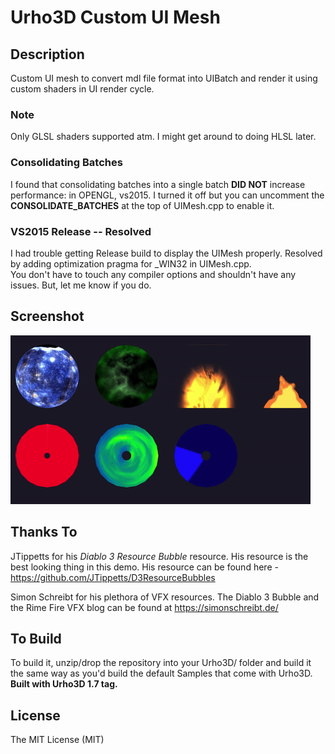 # Urho3D Custom UI Mesh

Description
-----
Custom UI mesh to convert mdl file format into UIBatch and render it using custom shaders in UI render cycle.

### Note
Only GLSL shaders supported atm. I might get around to doing HLSL later.

### Consolidating Batches
I found that consolidating batches into a single batch **DID NOT** increase performance: in OPENGL, vs2015.
I turned it off but you can uncomment the **CONSOLIDATE_BATCHES** at the top of UIMesh.cpp to enable it.

### VS2015 Release -- Resolved
I had trouble getting Release build to display the UIMesh properly. Resolved by adding optimization pragma for \_WIN32 in UIMesh.cpp.  
You don't have to touch any compiler options and shouldn't have any issues. But, let me know if you do.

Screenshot
-----
![alt tag](https://github.com/Lumak/Urho3D-Custom-UI-Mesh/blob/master/screenshot/uimesh.gif)

Thanks To
-----
JTippetts for his *Diablo 3 Resource Bubble* resource. His resource is the best looking thing in this demo.
His resource can be found here - https://github.com/JTippetts/D3ResourceBubbles

Simon Schreibt for his plethora of VFX resources. The Diablo 3 Bubble and the Rime Fire VFX blog can be found at https://simonschreibt.de/


To Build
-----
To build it, unzip/drop the repository into your Urho3D/ folder and build it the same way as you'd build the default Samples that come with Urho3D.
**Built with Urho3D 1.7 tag.**

License
-----
The MIT License (MIT)







